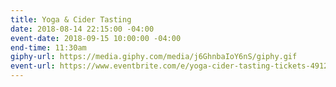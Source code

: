 ```yaml
---
title: Yoga & Cider Tasting
date: 2018-08-14 22:15:00 -04:00
event-date: 2018-09-15 10:00:00 -04:00
end-time: 11:30am
giphy-url: https://media.giphy.com/media/j6GhnbaIoY6nS/giphy.gif
event-url: https://www.eventbrite.com/e/yoga-cider-tasting-tickets-49121584983
---
```


